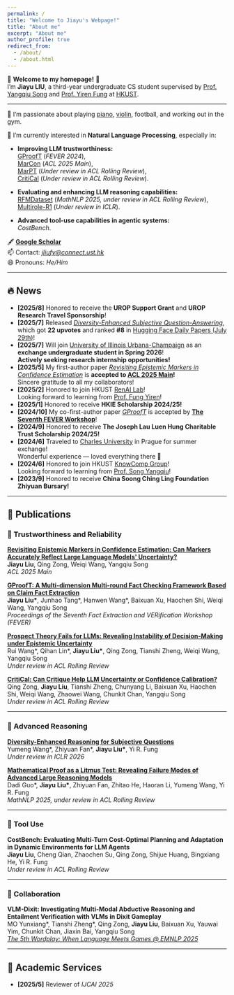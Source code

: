 ```yaml
---
permalink: /
title: "Welcome to Jiayu's Webpage!"
title: "About me"
excerpt: "About me"
author_profile: true
redirect_from: 
  - /about/
  - /about.html
---
```


👋 **Welcome to my homepage!** 🥂  
I’m **Jiayu LIU**, a third-year undergraduate CS student supervised by [Prof. Yangqiu Song](https://www.cse.ust.hk/~yqsong/) and [Prof. Yiren Fung](https://mayrfung.github.io/) at [HKUST](https://hkust.edu.hk/).

---

💞️ I’m passionate about playing [piano](https://youtu.be/5r_Y9tE_fbo?si=Rnv-_KuOYPt7_rPF), [violin](https://youtu.be/-ohoA3pO9Ks?si=8ZsqIn7GO0pp31UR), football, and working out in the gym.

🌱 I’m currently interested in **Natural Language Processing**, especially in:

- **Improving LLM trustworthiness:**  
  [GProofT](https://aclanthology.org/2024.fever-1.14.pdf) (*FEVER 2024*),  
  [MarCon](https://aclanthology.org/2025.acl-short.18.pdf) (*ACL 2025 Main*),  
  [MarPT](https://arxiv.org/abs/2508.08992) (*Under review in ACL Rolling Review*),  
  [CritiCal](https://arxiv.org/abs/2510.24505) (*Under review in ACL Rolling Review*).

- **Evaluating and enhancing LLM reasoning capabilities:**  
  [RFMDataset](https://arxiv.org/pdf/2506.17114) (*MathNLP 2025, under review in ACL Rolling Review*),  
  [Multirole-R1](https://www.arxiv.org/pdf/2507.20187) (*Under review in ICLR*).

- **Advanced tool-use capabilities in agentic systems:**  
  *CostBench*.

🖋️ [**Google Scholar**](https://scholar.google.com/citations?user=PIQxhfMAAAAJ&hl=en)  
📫 Contact: *jliufv@connect.ust.hk*  
😄 Pronouns: *He/Him*

---

## 🔥 News

- **[2025/8]** Honored to receive the **UROP Support Grant** and **UROP Research Travel Sponsorship**!  
- **[2025/7]** Released [*Diversity-Enhanced Subjective Question-Answering*](https://huggingface.co/papers/2507.20187), which got **22 upvotes** and ranked **#8** in [Hugging Face Daily Papers (July 29th)](https://huggingface.co/papers/date/2025-07-29)!  
- **[2025/7]** Will join [University of Illinois Urbana-Champaign](https://illinois.edu/) as an **exchange undergraduate student in Spring 2026**!  
  **Actively seeking research internship opportunities!**  
- **[2025/5]** My first-author paper [*Revisiting Epistemic Markers in Confidence Estimation*](https://arxiv.org/abs/2505.24778) is **accepted to [ACL 2025 Main](https://2025.aclweb.org/)!**  
  Sincere gratitude to all my collaborators!  
- **[2025/2]** Honored to join HKUST [RenAI Lab](https://mayrfung.github.io/group/)!  
  Looking forward to learning from [Prof. Fung Yiren](https://mayrfung.github.io/)!  
- **[2025/1]** Honored to receive **HKIE Scholarship 2024/25!**  
- **[2024/10]** My co-first-author paper [*GProofT*](https://aclanthology.org/2024.fever-1.14/) is accepted by [**The Seventh FEVER Workshop**](https://fever.ai/2024/workshop.html)!  
- **[2024/9]** Honored to receive **The Joseph Lau Luen Hung Charitable Trust Scholarship 2024/25!**  
- **[2024/6]** Traveled to [Charles University](https://cuni.cz/UKEN-1.html) in Prague for summer exchange!  
  Wonderful experience — loved everything there 🥰  
- **[2024/6]** Honored to join HKUST [KnowComp Group](https://github.com/HKUST-KnowComp)!  
  Looking forward to learning from [Prof. Song Yangqiu](https://www.cse.ust.hk/~yqsong/)!  
- **[2023/9]** Honored to receive **China Soong Ching Ling Foundation Zhiyuan Bursary!**

---

## 📖 Publications

### 🧩 Trustworthiness and Reliability

**[Revisiting Epistemic Markers in Confidence Estimation: Can Markers Accurately Reflect Large Language Models' Uncertainty?](https://arxiv.org/abs/2505.24778)**  
**Jiayu Liu**, Qing Zong, Weiqi Wang, Yangqiu Song  
*ACL 2025 Main*

**[GProofT: A Multi-dimension Multi-round Fact Checking Framework Based on Claim Fact Extraction](https://aclanthology.org/2024.fever-1.14/)**  
**Jiayu Liu\***, Junhao Tang\*, Hanwen Wang\*, Baixuan Xu, Haochen Shi, Weiqi Wang, Yangqiu Song  
*Proceedings of the Seventh Fact Extraction and VERification Workshop (FEVER)*

**[Prospect Theory Fails for LLMs: Revealing Instability of Decision-Making under Epistemic Uncertainty](https://arxiv.org/abs/2508.08992)**  
Rui Wang\*, Qihan Lin\*, **Jiayu Liu\***, Qing Zong, Tianshi Zheng, Weiqi Wang, Yangqiu Song  
*Under review in ACL Rolling Review*

**[CritiCal: Can Critique Help LLM Uncertainty or Confidence Calibration?](https://arxiv.org/abs/2510.24505)**  
Qing Zong, **Jiayu Liu**, Tianshi Zheng, Chunyang Li, Baixuan Xu, Haochen Shi, Weiqi Wang, Zhaowei Wang, Chunkit Chan, Yangqiu Song  
*Under review in ACL Rolling Review*

---

### 🧠 Advanced Reasoning

**[Diversity-Enhanced Reasoning for Subjective Questions](https://www.arxiv.org/pdf/2507.20187)**  
Yumeng Wang\*, Zhiyuan Fan\*, **Jiayu Liu\***, Yi R. Fung  
*Under review in ICLR 2026*

**[Mathematical Proof as a Litmus Test: Revealing Failure Modes of Advanced Large Reasoning Models](https://arxiv.org/pdf/2506.17114)**  
Dadi Guo\*, **Jiayu Liu\***, Zhiyuan Fan, Zhitao He, Haoran Li, Yumeng Wang, Yi R. Fung  
*MathNLP 2025, under review in ACL Rolling Review*

---

### 🧰 Tool Use

**CostBench: Evaluating Multi-Turn Cost-Optimal Planning and Adaptation in Dynamic Environments for LLM Agents**  
**Jiayu Liu**, Cheng Qian, Zhaochen Su, Qing Zong, Shijue Huang, Bingxiang He, Yi R. Fung  
*Under review in ACL Rolling Review*

---

### 🤝 Collaboration

**VLM-Dixit: Investigating Multi-Modal Abductive Reasoning and Entailment Verification with VLMs in Dixit Gameplay**  
MO Yunxiang*, Tianshi Zheng*, Qing Zong, **Jiayu Liu**, Baixuan Xu, Yauwai Yim, Chunkit Chan, Jiaxin Bai, Yangqiu Song  
[*The 5th Wordplay: When Language Meets Games @ EMNLP 2025*](https://openreview.net/group?id=EMNLP/2025/Workshop/Wordplay/Authors&referrer=%5BHomepage%5D(%2F))

---

## 🧾 Academic Services

- **[2025/5]** Reviewer of *IJCAI 2025*
